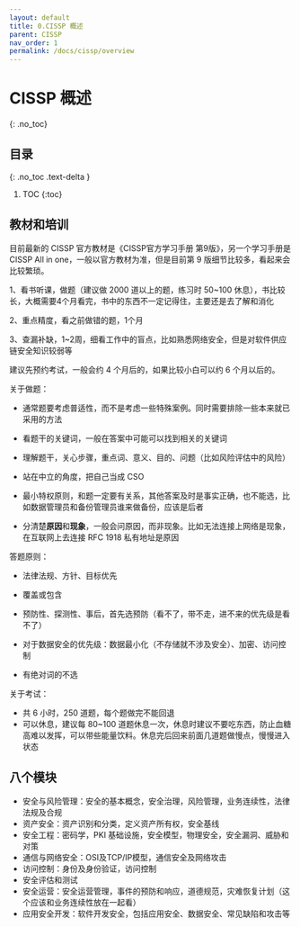```yaml
---
layout: default
title: 0.CISSP 概述
parent: CISSP
nav_order: 1
permalink: /docs/cissp/overview
---
```


# CISSP 概述

{: .no_toc}

## 目录

{: .no_toc .text-delta }


1. TOC
{:toc}

## 教材和培训

目前最新的 CISSP 官方教材是《CISSP官方学习手册 第9版》，另一个学习手册是 CISSP All in one，一般以官方教材为准，但是目前第 9 版细节比较多，看起来会比较繁琐。

1、看书听课，做题（建议做 2000 道以上的题，练习时 50~100 休息），书比较长，大概需要4个月看完，书中的东西不一定记得住，主要还是去了解和消化

2、重点精度，看之前做错的题，1个月

3、查漏补缺，1~2周，细看工作中的盲点，比如熟悉网络安全，但是对软件供应链安全知识较弱等



建议先预约考试，一般会约 4 个月后的，如果比较小白可以约 6 个月以后的。



关于做题：

- 通常题要考虑普适性，而不是考虑一些特殊案例。同时需要排除一些本来就已采用的方法

- 看题干的关键词，一般在答案中可能可以找到相关的关键词
- 理解题干，关心步骤，重点词、意义、目的、问题（比如风险评估中的风险）
- 站在中立的角度，把自己当成 CSO
- 最小特权原则，和题一定要有关系，其他答案及时是事实正确，也不能选，比如数据管理员和备份管理员谁来做备份，应该是后者
- 分清楚**原因**和**现象**，一般会问原因，而非现象。比如无法连接上网络是现象，在互联网上去连接 RFC 1918 私有地址是原因



答题原则：

- 法律法规、方针、目标优先

- 覆盖或包含

- 预防性、探测性、事后，首先选预防（看不了，带不走，进不来的优先级是看不了）

- 对于数据安全的优先级：数据最小化（不存储就不涉及安全）、加密、访问控制

- 有绝对词的不选

  

关于考试：

- 共 6 小时，250 道题，每个题做完不能回退
- 可以休息，建议每 80~100 道题休息一次，休息时建议不要吃东西，防止血糖高难以发挥，可以带些能量饮料。休息完后回来前面几道题做慢点，慢慢进入状态

## 八个模块

- 安全与风险管理：安全的基本概念，安全治理，风险管理，业务连续性，法律法规及合规
- 资产安全：资产识别和分类，定义资产所有权，安全基线
- 安全工程：密码学，PKI 基础设施，安全模型，物理安全，安全漏洞、威胁和对策
- 通信与网络安全：OSI及TCP/IP模型，通信安全及网络攻击
- 访问控制：身份及身份验证，访问控制
- 安全评估和测试
- 安全运营：安全运营管理，事件的预防和响应，道德规范，灾难恢复计划（这个应该和业务连续性放在一起看）
- 应用安全开发：软件开发安全，包括应用安全、数据安全、常见缺陷和攻击等



